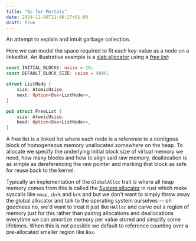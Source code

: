 ```yaml
---
title: "Gc for Mortals"
date: 2024-11-09T21:48:27+01:00
draft: true
---
```


An attempt to explain and intuit garbage collection.


Here we can model the space required to fit each key-value as a node on a linkedlist. An illustrative example is a [slab allocator](https://en.wikipedia.org/wiki/Slab_allocation) using a [_free list_](https://en.wikipedia.org/wiki/Free_list):

```rust
const INITIAL_BLOCKS: usize = 10;
const DEFAULT_BLOCK_SIZE: usize = 4096;

struct ListNode {
    size: AtomicUsize,
    next: Option<Box<ListNode>>,
}

pub struct FreeList {
    size: AtomicUsize,
    head: Option<Box<ListNode>>,
}
```

A free list is a linked list where each node is a reference to a contigous block of homogeneous memory unallocated _somewhere_ on the heap. To allocate we specify the underlying initial block size of virtual memory we need, how many blocks and how to align said raw memory, deallocation is as simple as dereferencing the raw pointer and marking that block as safe for reuse back to the kernel.


Typically an implementation of the `GlobalAlloc` trait is where all heap memory comes from this is called the [System allocator](https://doc.rust-lang.org/std/alloc/struct.System.html) in rust which make syscalls like `mmap`, `sbrk` and `brk` and but we don't want to simply throw away the global allocator and talk to the operating system ourselves -- oh goodness no, we'd want to treat it just like `HAlloc` and carve out a region of memory just for this rather than pairing allocations and deallocations everytime we can amortize memory per value stored and simplify some lifetimes. When this is not possible we default to reference counting over a pre-allocated smaller region like `Box`.
